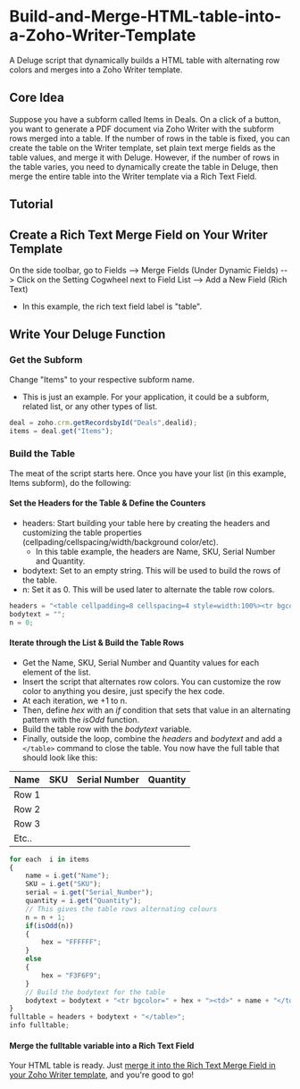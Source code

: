 # Build-and-Merge-HTML-table-into-a-Zoho-Writer-Template
A Deluge script that dynamically builds a HTML table with alternating row colors and merges into a Zoho Writer template.

## Core Idea
Suppose you have a subform called Items in Deals. On a click of a button, you want to generate a PDF document via Zoho Writer with the subform rows merged into a table. If the number of rows in the table is fixed, you can create the table on the Writer template, set plain text merge fields as the table values, and merge it with Deluge. However, if the number of rows in the table varies, you need to dynamically create the table in Deluge, then merge the entire table into the Writer template via a Rich Text Field.

## Tutorial 

## Create a Rich Text Merge Field on Your Writer Template
On the side toolbar, go to Fields --> Merge Fields (Under Dynamic Fields) --> Click on the Setting Cogwheel next to Field List --> Add a New Field (Rich Text)
* In this example, the rich text field label is "table".

## Write Your Deluge Function

### Get the Subform
Change "Items" to your respective subform name.
* This is just an example. For your application, it could be a subform, related list, or any other types of list.

```javascript
deal = zoho.crm.getRecordsbyId("Deals",dealid);
items = deal.get("Items");
```

### Build the Table
The meat of the script starts here. Once you have your list (in this example, Items subform), do the following:

#### Set the Headers for the Table & Define the Counters
* headers: Start building your table here by creating the headers and customizing the table properties (cellpading/cellspacing/width/background color/etc).
  * In this table example, the headers are Name, SKU, Serial Number and Quantity.
* bodytext: Set to an empty string. This will be used to build the rows of the table.
* n: Set it as 0. This will be used later to alternate the table row colors.

```javascript
headers = "<table cellpadding=8 cellspacing=4 style=width:100%><tr bgcolor=#F3F6F9><td><b><font color=000000>Name</font></b></td><td><b><font color=000000>SKU</font></b></td><td><b><font color=000000>Serial Number</font></b></td><td><b><font color=000000>Quantity</font></b></td></tr>";
bodytext = "";
n = 0;
```

#### Iterate through the List & Build the Table Rows
* Get the Name, SKU, Serial Number and Quantity values for each element of the list.
* Insert the script that alternates row colors. You can customize the row color to anything you desire, just specify the hex code.
 * At each iteration, we +1 to n. 
 * Then, define *hex* with an *if* condition that sets that value in an alternating pattern with the *isOdd* function.
* Build the table row with the *bodytext* variable.
* Finally, outside the loop, combine the *headers* and *bodytext* and add a `</table>` command to close the table. You now have the full table that should look like this:

| Name | SKU | Serial Number | Quantity |
|---|---|---|---|
| Row 1 | | | |
| Row 2 | | | |
| Row 3 | | | |
| Etc.. | | | |


```javascript
for each  i in items
{
	name = i.get("Name");
	SKU = i.get("SKU");
	serial = i.get("Serial_Number");
	quantity = i.get("Quantity");
	// This gives the table rows alternating colours
	n = n + 1;
	if(isOdd(n))
	{
		hex = "FFFFFF";
	}
	else
	{
		hex = "F3F6F9";
	}
	// Build the bodytext for the table
	bodytext = bodytext + "<tr bgcolor=" + hex + "><td>" + name + "</td><td>" + SKU + "</td><td>" + cereal + "</td><td>" + quantity + "</td></tr>";
}
fulltable = headers + bodytext + "</table>";
info fulltable;
```
#### Merge the fulltable variable into a Rich Text Field
Your HTML table is ready. Just [merge it into the Rich Text Merge Field in your Zoho Writer template](https://www.zoho.com/deluge/help/writer/merge-and-store.html), and you're good to go!
